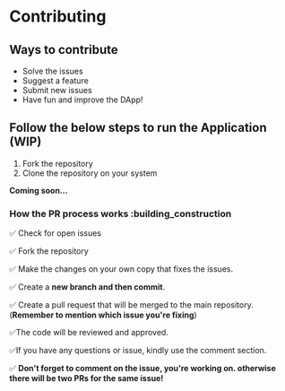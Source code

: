 # Contributing

## Ways to contribute

- Solve the issues
- Suggest a feature
- Submit new issues
- Have fun and improve the DApp!

## Follow the below steps to run the Application (WIP)

1. Fork the repository
2. Clone the repository on your system

**Coming soon...**  


### How the PR process works :building_construction

:white_check_mark:
Check for open issues

:white_check_mark:
Fork the repository

:white_check_mark:
Make the changes on your own copy that fixes the issues.

:white_check_mark:
Create a **new branch and then commit**.

:white_check_mark:
Create a pull request that will be merged to the main repository.
(**Remember to mention which issue you're fixing**)

:white_check_mark:The code will be reviewed and approved.

:white_check_mark:If you have any questions or issue, kindly use the comment section.

:white_check_mark: **Don't forget to comment on the issue, you're working on. otherwise there will be two PRs for the same issue!**
